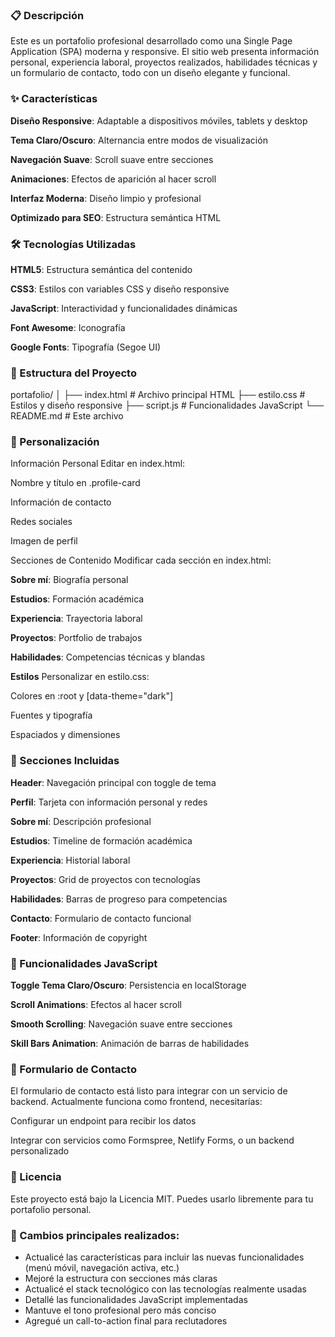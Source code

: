 ### 📋 Descripción
Este es un portafolio profesional desarrollado como una Single Page Application (SPA) moderna y responsive. El sitio web presenta información personal, experiencia laboral, proyectos realizados, habilidades técnicas y un formulario de contacto, todo con un diseño elegante y funcional.

### ✨ Características
**Diseño Responsive**: Adaptable a dispositivos móviles, tablets y desktop

**Tema Claro/Oscuro**: Alternancia entre modos de visualización

**Navegación Suave**: Scroll suave entre secciones

**Animaciones**: Efectos de aparición al hacer scroll

**Interfaz Moderna**: Diseño limpio y profesional

**Optimizado para SEO**: Estructura semántica HTML

### 🛠️ Tecnologías Utilizadas
**HTML5**: Estructura semántica del contenido

**CSS3**: Estilos con variables CSS y diseño responsive

**JavaScript**: Interactividad y funcionalidades dinámicas

**Font Awesome**: Iconografía

**Google Fonts**: Tipografía (Segoe UI)

### 📁 Estructura del Proyecto

portafolio/
│
├── index.html          # Archivo principal HTML
├── estilo.css          # Estilos y diseño responsive
├── script.js           # Funcionalidades JavaScript
└── README.md           # Este archivo

### 🎨 Personalización
Información Personal
Editar en index.html:

Nombre y título en .profile-card

Información de contacto

Redes sociales

Imagen de perfil

Secciones de Contenido
Modificar cada sección en index.html:

**Sobre mí**: Biografía personal

**Estudios**: Formación académica

**Experiencia**: Trayectoria laboral

**Proyectos**: Portfolio de trabajos

**Habilidades**: Competencias técnicas y blandas

**Estilos**
Personalizar en estilo.css:

Colores en :root y [data-theme="dark"]

Fuentes y tipografía

Espaciados y dimensiones

### 📱 Secciones Incluidas
**Header**: Navegación principal con toggle de tema

**Perfil**: Tarjeta con información personal y redes

**Sobre mí**: Descripción profesional

**Estudios**: Timeline de formación académica

**Experiencia**: Historial laboral

**Proyectos**: Grid de proyectos con tecnologías

**Habilidades**: Barras de progreso para competencias

**Contacto**: Formulario de contacto funcional

**Footer**: Información de copyright

### 🌟 Funcionalidades JavaScript
**Toggle Tema Claro/Oscuro**: Persistencia en localStorage

**Scroll Animations**: Efectos al hacer scroll

**Smooth Scrolling**: Navegación suave entre secciones

**Skill Bars Animation**: Animación de barras de habilidades

### 📧 Formulario de Contacto
El formulario de contacto está listo para integrar con un servicio de backend. Actualmente funciona como frontend, necesitarías:

Configurar un endpoint para recibir los datos

Integrar con servicios como Formspree, Netlify Forms, o un backend personalizado

### 📄 Licencia
Este proyecto está bajo la Licencia MIT. Puedes usarlo libremente para tu portafolio personal.


### 🔄 Cambios principales realizados:
- Actualicé las características para incluir las nuevas funcionalidades (menú móvil, navegación activa, etc.)
- Mejoré la estructura con secciones más claras
- Actualicé el stack tecnológico con las tecnologías realmente usadas
- Detallé las funcionalidades JavaScript implementadas
- Mantuve el tono profesional pero más conciso
- Agregué un call-to-action final para reclutadores